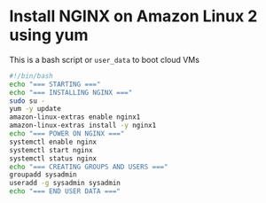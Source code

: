 
# Install NGINX on Amazon Linux 2 using yum

This is a bash script or `user_data` to boot cloud VMs

```bash
#!/bin/bash
echo "=== STARTING ==="
echo "=== INSTALLING NGINX ==="
sudo su -
yum -y update
amazon-linux-extras enable nginx1
amazon-linux-extras install -y nginx1
echo "=== POWER ON NGINX ==="
systemctl enable nginx
systemctl start nginx
systemctl status nginx
echo "=== CREATING GROUPS AND USERS ==="
groupadd sysadmin
useradd -g sysadmin sysadmin
echo "=== END USER DATA ==="
```

